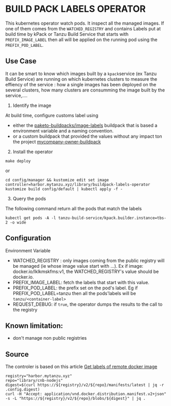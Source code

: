 # BUILD PACK LABELS OPERATOR

This kubernetes operator watch pods. It inspect all the managed images. If one of them comes from the `WATCHED_REGISTRY` and contains Labels put at build time by kPack or Tanzu Build Service that starts with `PREFIX_IMAGE_LABEL` then all will be applied on the running pod using the `PREFIX_POD_LABEL`.

## Use Case

It can be smart to know which images built by a `kpack`service (ex Tanzu Build Service) are running on which kubernetes clusters to measure the effiency of the service : how a single images has been deployed on the several clusters, how many clusters are consumming the image built by the service,....

1. Identify the image

At build time, configure customs label using 
* either the [paketo-buildpacks/image-labels](https://github.com/paketo-buildpacks/image-labels) buildpack that is based a environment variable and a naming convention.
* or a custom buildpack that provided the values without any impact ton the project  [mycompany-owner-buildpack](https://github.com/bmoussaud/cnb-nodejs/tree/master/mycompany-owner-buildpack)

2. Install the operator

````
make deploy
````

or 

````
cd config/manager && kustomize edit set image controller=harbor.mytanzu.xyz/library/buildpack-labels-operator
kustomize build config/default | kubectl apply -f -
````

3. Query the pods

The following command return all the pods that match the labels

````
kubectl get pods -A -l tanzu-build-service/kpack.builder.instance=tbs-2 -o wide
````


## Configuration

Environment Variable
* WATCHED_REGISTRY : only images coming from the public registry will be managed (ie whose image value start with ...). Ex if image: docker.io/lklkmskfms:v1, the WATCHED_REGISTRY's value should be docker.io.
* PREFIX_IMAGE_LABEL: fetch the labels that start with this value.
* PREFIX_POD_LABEL: the prefix set on the pod's label. Eg if PREFIX_POD_LABEL=tanzu then all the pods'labels will be `tanzu/<container-label>`
* REQUEST_DEBUG: if `true`, the operator dumps the results to the call to the registry

## Known limitation:

* don't manage non public registries

## Source

The controler is based on this article [Get labels of remote docker image](https://stackoverflow.com/questions/62600611/get-labels-of-remote-docker-image)

```
registry="harbor.mytanzu.xyz"
repo="library/cnb-nodejs"
digest=$(curl https://${registry}/v2/${repo}/manifests/latest | jq -r .config.digest)
curl -H "Accept: application/vnd.docker.distribution.manifest.v2+json"  -s -L "https://${registry}/v2/${repo}/blobs/${digest}" | jq .
````
